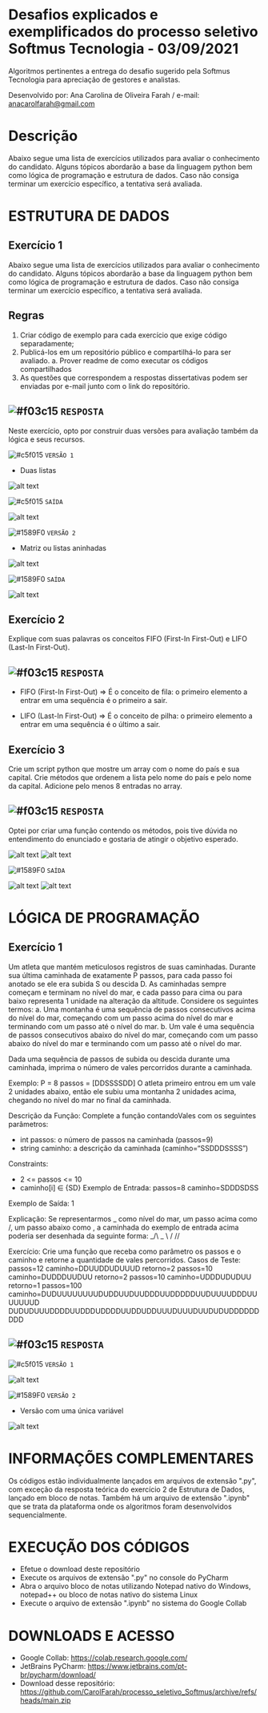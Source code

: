 # Desafios explicados e exemplificados do processo seletivo Softmus Tecnologia - 03/09/2021
Algoritmos pertinentes a entrega do desafio sugerido pela Softmus Tecnologia para apreciação de gestores e analistas.

Desenvolvido por: Ana Carolina de Oliveira Farah / e-mail: anacarolfarah@gmail.com

# Descrição
Abaixo segue uma lista de exercícios utilizados para avaliar o conhecimento do candidato.
Alguns tópicos abordarão a base da linguagem python bem como lógica de programação e
estrutura de dados.
Caso não consiga terminar um exercício específico, a tentativa será avaliada.

# ESTRUTURA DE DADOS

## Exercício 1
Abaixo segue uma lista de exercícios utilizados para avaliar o conhecimento do candidato.
Alguns tópicos abordarão a base da linguagem python bem como lógica de programação e
estrutura de dados.
Caso não consiga terminar um exercício específico, a tentativa será avaliada.

## Regras
1. Criar código de exemplo para cada exercício que exige código separadamente;
2. Publicá-los em um repositório público e compartilhá-lo para ser avaliado.
a. Prover readme de como executar os códigos compartilhados
3. As questões que correspondem a respostas dissertativas podem ser enviadas por
e-mail junto com o link do repositório.

## ![#f03c15](https://via.placeholder.com/15/f03c15/000000?text=+) `RESPOSTA`
Neste exercício, opto por construir duas versões para avaliação também da lógica e seus recursos.

![#c5f015](https://via.placeholder.com/15/1589F0/000000?text=+) `VERSÃO 1`
- Duas listas

![alt text](https://i.imgur.com/DDGKpwA.png)

![#c5f015](https://via.placeholder.com/15/1589F0/000000?text=+) `SAÍDA`

![alt text](https://i.imgur.com/X6OolPa.png)

![#1589F0](https://via.placeholder.com/15/c5f015/000000?text=+) `VERSÃO 2`
- Matriz ou listas aninhadas

![alt text](https://i.imgur.com/IAClP7K.png)

![#1589F0](https://via.placeholder.com/15/c5f015/000000?text=+) `SAÍDA`

![alt text](https://i.imgur.com/Nvzfn8A.png)

## Exercício 2
Explique com suas palavras os conceitos FIFO (First-In First-Out) e LIFO (Last-In
First-Out).

## ![#f03c15](https://via.placeholder.com/15/f03c15/000000?text=+) `RESPOSTA`
- FIFO (First-In First-Out) => É o conceito de fila: o primeiro elemento a entrar em uma sequência é o primeiro a sair.

- LIFO (Last-In First-Out) => É o conceito de pilha: o primeiro elemento a entrar em uma sequência é o último a sair.

## Exercício 3
Crie um script python que mostre um array com o nome do país e sua capital. Crie
métodos que ordenem a lista pelo nome do país e pelo nome da capital. Adicione
pelo menos 8 entradas no array.

## ![#f03c15](https://via.placeholder.com/15/f03c15/000000?text=+) `RESPOSTA`
Optei por criar uma função contendo os métodos, pois tive dúvida no entendimento do enunciado e gostaria de atingir o objetivo esperado.

![alt text](https://i.imgur.com/PCPoCAu.gif)
![alt text](https://i.imgur.com/FCW0COc.png)

![#1589F0](https://via.placeholder.com/15/c5f015/000000?text=+) `SAÍDA`

![alt text](https://i.imgur.com/0HiFIvK.gif)
![alt text](https://i.imgur.com/daF1GQF.png)

# LÓGICA DE PROGRAMAÇÃO

## Exercício 1
Um atleta que mantém meticulosos registros de suas caminhadas. Durante sua
última caminhada de exatamente P passos, para cada passo foi anotado se ele era
subida S ou descida D. As caminhadas sempre começam e terminam no nível do
mar, e cada passo para cima ou para baixo representa 1 unidade na alteração da
altitude. Considere os seguintes termos:
a. Uma montanha é uma sequência de passos consecutivos acima do nível do
mar, começando com um passo acima do nível do mar e terminando com um
passo até o nível do mar.
b. Um vale é uma sequência de passos consecutivos abaixo do nível do mar,
começando com um passo abaixo do nível do mar e terminando com um
passo até o nível do mar.

Dada uma sequência de passos de subida ou descida durante uma caminhada,
imprima o número de vales percorridos durante a caminhada.

Exemplo:
P = 8 passos = [DDSSSSDD]
O atleta primeiro entrou em um vale 2 unidades abaixo, então ele subiu uma
montanha 2 unidades acima, chegando no nível do mar no final da caminhada.

Descrição da Função:
Complete a função contandoVales com os seguintes parâmetros:
- int passos: o número de passos na caminhada (passos=9)
- string caminho: a descrição da caminhada (caminho=“SSDDDSSSS”)

Constraints:
- 2 <= passos <= 10
- caminho[i] ∈ {SD}
Exemplo de Entrada:
passos=8
caminho=SDDDSDSS

Exemplo de Saída:
1

Explicação:
Se representarmos _ como nível do mar, um passo acima como /, um passo abaixo
como \, a caminhada do exemplo de entrada acima poderia ser desenhada da seguinte
forma:
_/\ _
\ /
\/\/

Exercício:
Crie uma função que receba como parâmetro os passos e o caminho e retorne a
quantidade de vales percorridos.
Casos de Teste:
passos=12
caminho=DDUUDDUDUUUD
retorno=2
passos=10
caminho=DUDDDUUDUU
retorno=2
passos=10
caminho=UDDDUDUDUU
retorno=1
passos=100
caminho=DUDUUUUUUUUDUDDUUDUUDDDUUDDDDDUUDUUUUDDDUUUUUUUD
DUDUDUUUDDDDUUDDDUDDDDUUDDUDDUUUDUUUDUUDUDUDDDDDDDDD

## ![#f03c15](https://via.placeholder.com/15/f03c15/000000?text=+) `RESPOSTA`

![#c5f015](https://via.placeholder.com/15/1589F0/000000?text=+) `VERSÃO 1`

![alt text](https://i.imgur.com/VNhjp9I.png)

![#1589F0](https://via.placeholder.com/15/c5f015/000000?text=+) `VERSÃO 2`
- Versão com uma única variável

![alt text](https://i.imgur.com/gVecnDU.png)

# INFORMAÇÕES COMPLEMENTARES 

Os códigos estão individualmente lançados em arquivos de extensão ".py", com exceção da resposta teórica do exercício 2 de Estrutura de Dados, lançado em bloco de notas. Também há um arquivo de extensão ".ipynb" que se trata da plataforma onde os algoritmos foram desenvolvidos sequencialmente.

# EXECUÇÃO DOS CÓDIGOS

- Efetue o download deste repositório
- Execute os arquivos de extensão ".py" no console do PyCharm
- Abra o arquivo bloco de notas utilizando Notepad nativo do Windows, notepad++ ou bloco de notas nativo do sistema Linux
- Execute o arquivo de extensão ".ipynb" no sistema do Google Collab

# DOWNLOADS E ACESSO

- Google Collab: https://colab.research.google.com/
- JetBrains PyCharm: https://www.jetbrains.com/pt-br/pycharm/download/
- Download desse repositório: https://github.com/CarolFarah/processo_seletivo_Softmus/archive/refs/heads/main.zip

